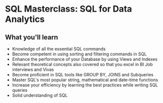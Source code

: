 # SQL Masterclass: SQL for Data Analytics

 ## What you'll learn
 
 - Knowledge of all the essential SQL commands
 - Become competent in using sorting and filtering commands in SQL
 - Enhance the performance of your Database by using Views and Indexes
 - Relevant theoretical concepts also covered so that you excel in BI Job interviews and Vivas
 - Become proficient in SQL tools like GROUP BY, JOINS and Subqueries
 - Master SQL's most popular string, mathematical and date-time functions
 - Increase your efficiency by learning the best practices while writing SQL queries
 - Solid understanding of SQL
